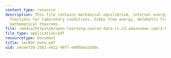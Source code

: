 ```yaml
---
content_type: resource
description: This file contains mechanical equilibrium, internal energy, thermodynamic
  functions for laboratory conditions, Gibbs free energy, Helmholtz free energy and
  mathematical theorems.
file: /media/https%3A/open-learning-course-data-rc.s3.amazonaws.com/3-012-fundamentals-of-materials-science-fall-2005/a4cee72d25b1e42248ffe905bea2a5bc_lec09t_note.pdf
file_type: application/pdf
resourcetype: Document
title: lec09t_note.pdf
uid: a4cee72d-25b1-e422-48ff-e905bea2a5bc
---
```


